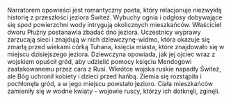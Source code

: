 Narratorem opowieści jest romantyczny poeta, który relacjonuje niezwykłą historię z przeszłości jeziora Świteź. Wybuchy ognia i odgłosy dobywające się spod powierzchni wody intrygują okolicznych mieszkańców. Właściciel dworu Płużny postanawia zbadać dno jeziora. Uczestnicy wyprawy zarzucają sieci i znajdują w nich dziewczynę-widmo, która okazuje się zmarłą przed wiekami córką Tuhana, księcia miasta, które znajdowało się w miejscu dzisiejszego jeziora. Dziewczyna opowiada, jak jej ojciec wraz z wojskiem opuścił gród, aby udzielić pomocy księciu Mendogowi zaatakowanemu przez cara z Rusi. Wkrótce wojska ruskie napadły Świteź, ale Bóg uchronił kobiety i dzieci przed hańbą. Ziemia się rozstąpiła i pochłonęła gród, a w jego miejscu powstało jezioro. Ciała mieszkańców zamieniły się w wodne kwiaty - wojowie ruscy, którzy ich dotknęli, zginęli. 